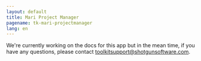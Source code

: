 ```yaml
---
layout: default
title: Mari Project Manager
pagename: tk-mari-projectmanager
lang: en
---
```


We're currently working on the docs for this app but in the mean time, if you have any questions, please contact toolkitsupport@shotgunsoftware.com.